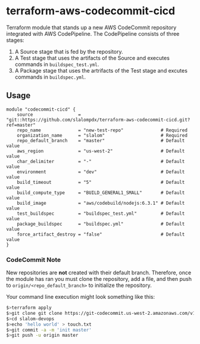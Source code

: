 # terraform-aws-codecommit-cicd
Terraform module that stands up a new AWS CodeCommit repository integrated with AWS CodePipeline. The CodePipeline consists of three stages:

1. A Source stage that is fed by the repository.
2. A Test stage that uses the artifacts of the Source and executes commands in `buildspec_test.yml`.
3. A Package stage that uses the artrifacts of the Test stage and excutes commands in `buildspec.yml`.

## Usage
```hcl
module "codecommit-cicd" {
    source                 = "git::https://github.com/slalompdx/terraform-aws-codecommit-cicd.git?ref=master"
    repo_name              = "new-test-repo"              # Required
    organization_name      = "slalom"                     # Required
    repo_default_branch    = "master"                     # Default value
    aws_region             = "us-west-2"                  # Default value
    char_delimiter         = "-"                          # Default value
    environment            = "dev"                        # Default value
    build_timeout          = "5"                          # Default value
    build_compute_type     = "BUILD_GENERAL1_SMALL"       # Default value
    build_image            = "aws/codebuild/nodejs:6.3.1" # Default value
    test_buildspec         = "buildspec_test.yml"         # Default value
    package_buildspec      = "buildspec.yml"              # Default value
    force_artifact_destroy = "false"                      # Default value
}
```

### CodeCommit Note
New repositories are **not** created with their default branch. Therefore, once the module has ran you must clone the repository, add a file, and then push to `origin/<repo_default_branch>` to initialize the repository.

Your command line execution might look something like this:

```bash
$>terraform apply
$>git clone git clone https://git-codecommit.us-west-2.amazonaws.com/v1/repos/slalom-devops
$>cd slalom-devops
$>echo 'hello world' > touch.txt
$>git commit -a -m 'init master'
$>git push -u origin master